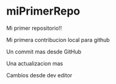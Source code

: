 # miPrimerRepo

Mi primer repositorio!!

Mi primera contribucion local para github 

Un commit mas desde GitHub

Una actualizacion mas

Cambios desde dev editor